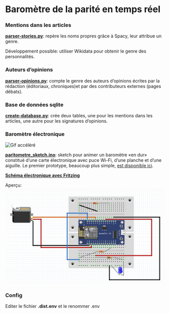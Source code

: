 # Baromètre de la parité en temps réel

### Mentions dans les articles
**[parser-stories.py](parser-stories.py)**: repère les noms propres grâce à Spacy, leur attribue un genre.

Développement possible: utiliser Wikidata pour obtenir le genre des personnalités.

### Auteurs d’opinions
**[parser-opinions.py](parser-opinions.py)**: compte le genre des auteurs d’opinions écrites par la rédaction (éditoriaux, chroniques)et par des contributeurs externes (pages débats).

### Base de données sqlite

**[create-database.py](create-database.py)**: crée deux tables, une pour les mentions dans les articles, une autre pour les signatures d’opinions.

### Baromètre électronique

![Gif accéléré](result-speed-0.4.gif)

**[paritometre_sketch.ino](paritometre_sketch.ino)**: sketch pour animer un baromètre «en dur» constitué d’une carte électronique avec puce Wi-Fi, d’une planche et d’une aiguille. Le premier prototype, beaucoup plus simple, [est disponible ici](https://github.com/palrogg/bieg).

**[Schéma électronique avec Fritzing](schema_electronique.fzz)**

Aperçu:
![Aperçu du schéma de montage](schema_electronique.png)

### Config

Editer le fichier **.dist.env** et le renommer .env
